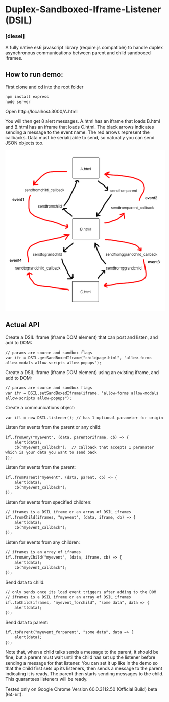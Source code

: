 # Duplex-Sandboxed-Iframe-Listener (DSIL)
### [diesel]
A fully native es6 javascript library (require.js compatible) to handle duplex asynchronous communications between parent and child sandboxed iframes.

## How to run demo:

First clone and cd into the root folder

```
npm install express
node server
```

Open http://localhost:3000/A.html

You will then get 8 alert messages. A.html has an iframe that loads B.html and B.html has an iframe that loads C.html. The black arrows indicates sending a message to the event name. The red arrows represent the callbacks. Data must be serializable to send, so naturally you can send JSON objects too. 

![alt text](https://raw.githubusercontent.com/TheInvoker/Duplex-Sandboxed-Iframe-Listener/master/DISL.png)

## Actual API

Create a DSIL iframe (iframe DOM element) that can post and listen, and add to DOM:
```
// params are source and sandbox flags
var ifr = DSIL.getSandBoxedIframe("childpage.html", "allow-forms allow-modals allow-scripts allow-popups"); 
```

Create a DSIL iframe (iframe DOM element) using an existing iframe, and add to DOM:
```
// params are source and sandbox flags
var ifr = DSIL.setSandBoxedIframe(iframe, "allow-forms allow-modals allow-scripts allow-popups"); 
```

Create a communications object:
```
var ifl = new DSIL.listener(); // has 1 optional parameter for origin
```

Listen for events from the parent or any child:
```
ifl.fromAny("myevent", (data, parentoriframe, cb) => { 
	alert(data);
	cb("myevent_callback");  // callback that accepts 1 paramater which is your data you want to send back
});
```

Listen for events from the parent:
```
ifl.fromParent("myevent", (data, parent, cb) => { 
	alert(data);
	cb("myevent_callback"); 
});
```

Listen for events from specified children:
```
// iframes is a DSIL iframe or an array of DSIL iframes
ifl.fromChild(iframes, "myevent", (data, iframe, cb) => {   
	alert(data);
	cb("myevent_callback"); 
});
```

Listen for events from any children:
```
// iframes is an array of iframes
ifl.fromAnyChild("myevent", (data, iframe, cb) => {   
	alert(data);
	cb("myevent_callback"); 
});
```

Send data to child:
```
// only sends once its load event triggers after adding to the DOM
// iframes is a DSIL iframe or an array of DSIL iframes
ifl.toChild(iframes, "myevent_forchild", "some data", data => { 
	alert(data);
});
```

Send data to parent:
```
ifl.toParent("myevent_forparent", "some data", data => {
	alert(data);
});
```

Note that, when a child talks sends a message to the parent, it should be fine, but a parent must wait until the child has set up the listener before sending a message for that listener. You can set it up like in the demo so that the child first sets up its listeners, then sends a message to the parent indicating it is ready. The parent then starts sending messages to the child. This guarantees listeners will be ready.

Tested only on Google Chrome Version 60.0.3112.50 (Official Build) beta (64-bit).